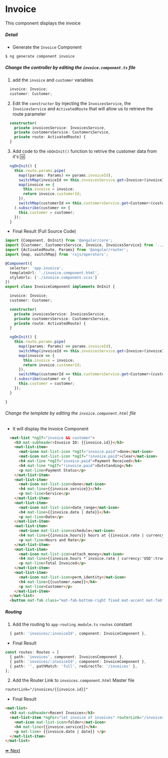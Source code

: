 # Invoice

This component displays the invoice

##### Detail

* Generate the `Invoice` Component

```
$ ng generate component invoice
```

##### Change the controller by editing the `invoice.component.ts` file 

 1) add the `invoice` and `customer` variables

```typescript
  invoice: Invoice;
  customer: Customer;
```

 2) Edit the `constructor` by injecting the `InvoicesService`, the `InvoicesService` and `ActivatedRoute` that will allow us to retrieve the route parameter

```typescript
  constructor(
    private invoicesService: InvoicesService,
    private customersService: CustomersService,
    private route: ActivatedRoute) {
  }
```

3) Add code to the `nbOnInit()` function to retrive the customer data from it's :id:

```typescript
  ngOnInit() {
    this.route.params.pipe(
      map((params: Params) => params.invoiceId),
      switchMap(invoiceId => this.invoicesService.get<Invoice>(invoiceId)),
      map(invoice => {
        this.invoice = invoice;
        return invoice.customerId;
      }),
      switchMap(customerId => this.customersService.get<Customer>(customerId))
    ).subscribe(customer => {
      this.customer = customer;
    });
  }
```


* Final Result (Full Source Code)

```typescript
import {Component, OnInit} from '@angular/core';
import {Customer, CustomersService, Invoice, InvoicesService} from '../services';
import {ActivatedRoute, Params} from '@angular/router';
import {map, switchMap} from 'rxjs/operators';

@Component({
  selector: 'app-invoice',
  templateUrl: './invoice.component.html',
  styleUrls: ['./invoice.component.scss']
})
export class InvoiceComponent implements OnInit {

  invoice: Invoice;
  customer: Customer;

  constructor(
    private invoicesService: InvoicesService,
    private customersService: CustomersService,
    private route: ActivatedRoute) {
  }

  ngOnInit() {
    this.route.params.pipe(
      map((params: Params) => params.invoiceId),
      switchMap(invoiceId => this.invoicesService.get<Invoice>(invoiceId)),
      map(invoice => {
        this.invoice = invoice;
        return invoice.customerId;
      }),
      switchMap(customerId => this.customersService.get<Customer>(customerId))
    ).subscribe(customer => {
      this.customer = customer;
    });
  }

}
```

###### Change the template by editing the `invoice.component.html` file 

* It will display the Invoice Component

```html
  <mat-list *ngIf="invoice && customer">
    <h3 mat-subheader>Invoice ID: {{invoice.id}}</h3>
    <mat-list-item>
      <mat-icon mat-list-icon *ngIf="invoice.paid">done</mat-icon>
      <mat-icon mat-list-icon *ngIf="!invoice.paid">clear</mat-icon>
      <h4 mat-line *ngIf="invoice.paid">Payment Received</h4>
      <h4 mat-line *ngIf="!invoice.paid">Outstanding</h4>
      <p mat-line>Payment Status</p>
    </mat-list-item>
    <mat-list-item>
      <mat-icon mat-list-icon>done</mat-icon>
      <h4 mat-line>{{invoice.service}}</h4>
      <p mat-line>Service</p>
    </mat-list-item>
    <mat-list-item>
      <mat-icon mat-list-icon>date_range</mat-icon>
      <h4 mat-line>{{invoice.date | date}}</h4>
      <p mat-line>Date</p>
    </mat-list-item>
    <mat-list-item>
      <mat-icon mat-list-icon>schedule</mat-icon>
      <h4 mat-line>{{invoice.hours}} hours at {{invoice.rate | currency:'USD':true:'.0'}}</h4>
      <p mat-line>Hours and Rate</p>
    </mat-list-item>
    <mat-list-item>
      <mat-icon mat-list-icon>attach_money</mat-icon>
      <h4 mat-line>{{invoice.hours * invoice.rate | currency:'USD':true:'.0'}}</h4>
      <p mat-line>Total Invoiced</p>
    </mat-list-item>
    <mat-list-item>
      <mat-icon mat-list-icon>perm_identity</mat-icon>
      <h4 mat-line>{{customer.name}}</h4>
      <p mat-line>Customer</p>
    </mat-list-item>
  </mat-list>
  <button mat-fab class="mat-fab-bottom-right fixed mat-accent mat-fab" routerLink="/invoices/{{invoice?.id}}/edit"><mat-icon>mode_edit</mat-icon></button>
```


##### Routing

1) Add the routing to `app-routing.module.ts` `routes` constant

```typescript
  { path: 'invoices/:invoiceId', component: InvoiceComponent },
```

* Final Result

```typescript
const routes: Routes = [
  { path: 'invoices', component: InvoicesComponent },
  { path: 'invoices/:invoiceId', component: InvoiceComponent },
  { path: '', pathMatch: 'full', redirectTo: '/invoices' },
];
```

2) Add the Router Link to `invoices.component.html` Master file

```html
routerLink="/invoices/{{invoice.id}}"
```

* Final Result

```html
<mat-list>
  <h3 mat-subheader>Recent Invoices</h3>
  <mat-list-item *ngFor="let invoice of invoices" routerLink="/invoices/{{invoice.id}}">
    <mat-icon mat-list-icon>folder</mat-icon>
    <h4 mat-line>{{invoice.service}}</h4>
    <p mat-line> {{invoice.date | date}} </p>
  </mat-list-item>
</mat-list>
```

[:fast_forward: Next ](invoice-form.md)
